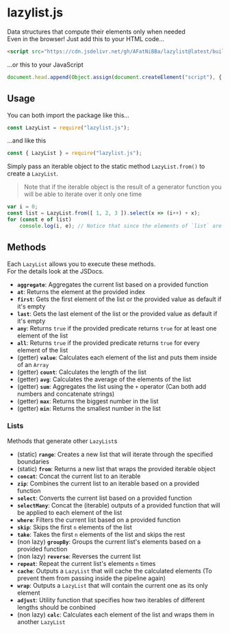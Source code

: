 
# lazylist.js
Data structures that compute their elements only when needed <br>
Even in the browser! Just add this to your HTML code...
```html
<script src="https://cdn.jsdelivr.net/gh/AFatNiBBa/lazylist@latest/build/main.js"></script>
```
...or this to your JavaScript
```js
document.head.append(Object.assign(document.createElement("script"), { src: "https://cdn.jsdelivr.net/gh/AFatNiBBa/lazylist@latest/build/main.js" }));
```

## Usage
You can both import the package like this...
```js
const LazyList = require("lazylist.js");
```
...and like this
```js
const { LazyList } = require("lazylist.js");
```
Simply pass an iterable object to the static method `LazyList.from()` to create a `LazyList`.
> Note that if the iterable object is the result of a generator function you will be able to iterate over it only one time
```js
var i = 0;
const list = LazyList.from([ 1, 2, 3 ]).select(x => (i++) + x);
for (const e of list)
    console.log(i, e); // Notice that since the elements of `list` are calculated only when needed, their side-effects on `i` are applied one at a time
```

## Methods
Each `LazyList` allows you to execute these methods. <br>
For the details look at the JSDocs.

- **`aggregate`**: Aggregates the current list based on a provided function
- **`at`**: Returns the element at the provided index
- **`first`**: Gets the first element of the list or the provided value as default if it's empty
- **`last`**: Gets the last element of the list or the provided value as default if it's empty
- **`any`**: Returns `true` if the provided predicate returns `true` for at least one element of the list
- **`all`**: Returns `true` if the provided predicate returns `true` for every element of the list
- (getter) **`value`**: Calculates each element of the list and puts them inside of an `Array`
- (getter) **`count`**: Calculates the length of the list
- (getter) **`avg`**: Calculates the average of the elements of the list
- (getter) **`sum`**: Aggregates the list using the `+` operator (Can both add numbers and concatenate strings)
- (getter) **`max`**: Returns the biggest number in the list
- (getter) **`min`**: Returns the smallest number in the list

### **Lists**
Methods that generate other `LazyList`s
- (static) **`range`**: Creates a new list that will iterate through the specified boundaries
- (static) **`from`**: Returns a new list that wraps the provided iterable object
- **`concat`**: Concat the current list to an iterable
- **`zip`**: Combines the current list to an iterable based on a provided function
- **`select`**: Converts the current list based on a provided function
- **`selectMany`**: Concat the (iterable) outputs of a provided function that will be applied to each element of the list
- **`where`**: Filters the current list based on a provided function
- **`skip`**: Skips the first `n` elements of the list
- **`take`**: Takes the first `n` elements of the list and skips the rest
- (non lazy) **`groupBy`**: Groups the current list's elements based on a provided function
- (non lazy) **`reverse`**: Reverses the current list
- **`repeat`**: Repeat the current list's elements `n` times
- **`cache`**: Outputs a `LazyList` that will cache the calculated elements (To prevent them from passing inside the pipeline again)
- **`wrap`**: Outputs a `LazyList` that will contain the current one as its only element
- **`adjust`**: Utility function that specifies how two iterables of different lengths should be conbined
- (non lazy) **`calc`**: Calculates each element of the list and wraps them in another `LazyList`